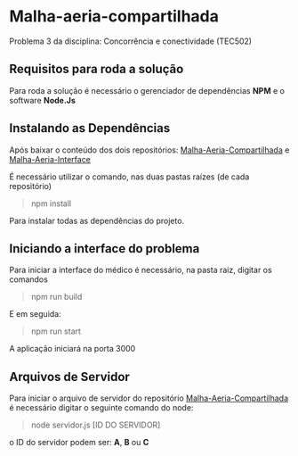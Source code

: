 # Malha-aeria-compartilhada
Problema 3 da disciplina: Concorrência e conectividade (TEC502)


## Requisitos para roda a solução

Para roda a solução é necessário o gerenciador de dependências  **NPM**  e o software  **Node.Js**

## Instalando as Dependências

Após baixar o conteúdo dos dois repositórios:  [Malha-Aeria-Compartilhada](https://github.com/Tensseii/Malha-aeria-compartilhada.git)  e  [Malha-Aeria-Interface](https://github.com/Tensseii/Malha-aeria-interface.git)

É necessário utilizar o comando, nas duas pastas raízes (de cada repositório)

> npm install

Para instalar todas as dependências do projeto.

## Iniciando a interface do problema

Para iniciar a interface do médico é necessário, na pasta raiz, digitar os comandos

> npm run build

E em seguida:

> npm run start

A aplicação iniciará na porta 3000

## Arquivos de Servidor

Para iniciar o arquivo de servidor do repositório [Malha-Aeria-Compartilhada](https://github.com/Tensseii/Malha-aeria-compartilhada.git)  é necessário digitar o seguinte comando do node:


> node servidor.js [ID DO SERVIDOR]

o ID do servidor podem ser: **A**, **B** ou **C** 
